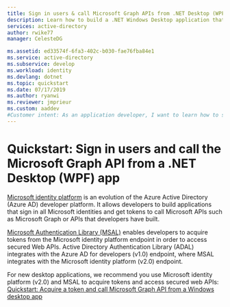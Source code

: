 ```yaml
---
title: Sign in users & call Microsoft Graph APIs from .NET Desktop (WPF) | Azure
description: Learn how to build a .NET Windows Desktop application that integrates with Azure AD for sign in and calls Azure AD protected APIs using OAuth 2.0.
services: active-directory
author: rwike77
manager: CelesteDG

ms.assetid: ed33574f-6fa3-402c-b030-fae76fba84e1
ms.service: active-directory
ms.subservice: develop
ms.workload: identity
ms.devlang: dotnet
ms.topic: quickstart
ms.date: 07/17/2019
ms.author: ryanwi
ms.reviewer: jmprieur
ms.custom: aaddev
#Customer intent: As an application developer, I want to learn how to sign in users and call the Microsoft Graph API from a .NET Desktop (WPF) app.
---
```


# Quickstart: Sign in users and call the Microsoft Graph API from a .NET Desktop (WPF) app

[Microsoft identity platform](v2-overview.md) is an evolution of the Azure Active Directory (Azure AD) developer platform. It allows developers to build applications that sign in all Microsoft identities and get tokens to call Microsoft APIs such as Microsoft Graph or APIs that developers have built.

[Microsoft Authentication Library (MSAL)](msal-overview.md) enables developers to acquire tokens from the Microsoft identity platform endpoint in order to access secured Web APIs. Active Directory Authentication Library (ADAL) integrates with the Azure AD for developers (v1.0) endpoint, where MSAL integrates with the Microsoft identity platform (v2.0) endpoint.

For new desktop applications, we recommend you use Microsoft identity platform (v2.0) and MSAL to acquire tokens and access secured web APIs: [Quickstart: Acquire a token and call Microsoft Graph API from a Windows desktop app](quickstart-v2-windows-desktop.md)
